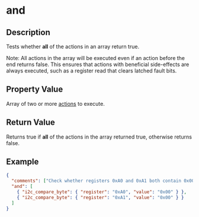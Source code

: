 # and

## Description

Tests whether **all** of the actions in an array return true.

Note: All actions in the array will be executed even if an action before the end
returns false. This ensures that actions with beneficial side-effects are always
executed, such as a register read that clears latched fault bits.

## Property Value

Array of two or more [actions](action.md) to execute.

## Return Value

Returns true if **all** of the actions in the array returned true, otherwise
returns false.

## Example

```json
{
  "comments": ["Check whether registers 0xA0 and 0xA1 both contain 0x00"],
  "and": [
    { "i2c_compare_byte": { "register": "0xA0", "value": "0x00" } },
    { "i2c_compare_byte": { "register": "0xA1", "value": "0x00" } }
  ]
}
```
